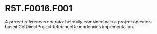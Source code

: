 # R5T.F0016.F001
A project references operator helpfully combined with a project operator-based GetDirectProjectReferenceDependencies implementation.